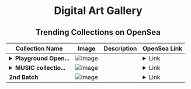 <div align="center">

# Digital Art Gallery

## Trending Collections on OpenSea

| Collection Name                       | Image                                                                                     | Description                       | OpenSea Link                                                                                          |
|---------------------------------------|-------------------------------------------------------------------------------------------|-----------------------------------|--------------------------------------------------------------------------------------------------------|
| **<details><summary>Playground Open...</summary>Playground Open Ticketing Ecosystem Event 12006</details>** | ![Image](https://i.seadn.io/s/raw/files/ad4b567b5e819f5eb9dc8588aeb6896f.png?w=500&auto=format?w=200&auto=format) |  | <details><summary>Link</summary>[Playground Open Ticketing Ecosystem Event 12006](https://opensea.io/collection/playground-open-ticketing-ecosystem-event-12006)</details> |
| **<details><summary>MUSIC collectio...</summary>MUSIC collection</details>** | ![Image](https://i.seadn.io/s/raw/files/894f90e0f539d737ec51cbeed0d47e83.png?w=500&auto=format?w=200&auto=format) |  | <details><summary>Link</summary>[MUSIC collection](https://opensea.io/collection/music-collection-13)</details> |
| **2nd Batch** | ![Image](https://i.seadn.io/s/raw/files/bce305670cb45f3e70d1edc4253c7401.jpg?w=500&auto=format?w=200&auto=format) |  | <details><summary>Link</summary>[2nd Batch](https://opensea.io/collection/2nd-batch)</details> |

</div>